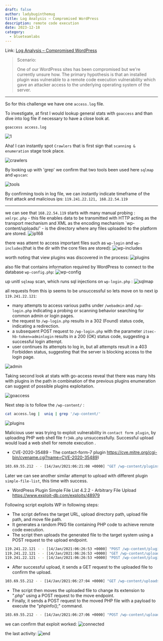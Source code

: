 ```yaml
---
draft: false
author: ladybuginthemug
title: Log Analysis – Compromised WordPress
description: remote code execution 
date: 2023-12-18
category:
  - blueteamlabs
---
```


Link: [Log Analysis – Compromised WordPress](https://blueteamlabs.online/home/challenge/log-analysis-compromised-wordpress-ce000f5b59) 

> Scenario:
> 
> One of our WordPress sites has been compromised but we're currently unsure how. The primary hypothesis is that an installed plugin was vulnerable to a remote code execution vulnerability which gave an attacker access to the underlying operating system of the server.
____________

So for this challenge we have one `access.log` file.

To investigate, at first I would lookup general stats with `goaccess` and than dive into log file if necessary to have a close look at.

```
goaccess access.log
```
![1](https://github.com/ladybuginthemug/ladybuginthemug.github.io/assets/88084724/3f10c720-4f14-4185-badf-1b85bc52e7d3)

Aha! I can instantly spot `Crawlers` that is first sign that `scanning & enumeration` stage took place.

![crawlers](https://github.com/ladybuginthemug/ladybuginthemug.github.io/assets/88084724/c633e888-2ab2-4f29-b7a7-26781e2c6206)

By looking up with 'grep' we confirm that two tools been used here `sqlmap` and `wpscan`:

![tools](https://github.com/ladybuginthemug/ladybuginthemug.github.io/assets/88084724/3d19fe31-f266-476a-b240-74295ae96da9)

By confirming tools in log file, we can instantly indicate timeframe of the first attack and malicious ips: `119.241.22.121, 168.22.54.119` 

---
we can see that `168.22.54.119` starts with many manual probing :
`xmlrpc.php` - this file enables data to be transmitted with HTTP acting as the transport mechanism and XML as the encoding mechanism
`wp-content/uploads/' - is the directory where any files uploaded to the platform are stored.
![ip168](https://github.com/ladybuginthemug/ladybuginthemug.github.io/assets/88084724/7c327a8f-9572-4de6-9ad3-671fb226446c)

there was attemt to access important files such as `wp-login` and `wp-includes`(that is the dir with the core files are stored): 
![wp-includes](https://github.com/ladybuginthemug/ladybuginthemug.github.io/assets/88084724/ecc28d8b-93eb-45b8-8b96-65eda3600aad)

worth noting that view plugins was discovered in the process:
![plugins](https://github.com/ladybuginthemug/ladybuginthemug.github.io/assets/88084724/c5468e4a-02f0-4d1f-9ec9-fd5e953b3177)

also file that contains information required by WordPress to connect to the database `wp-config.php`:
![wp-config](https://github.com/ladybuginthemug/ladybuginthemug.github.io/assets/88084724/47e0c709-7544-448f-9d59-ca910e916748)

up unitl `sqlmap` scan, which runs sql injections on `wp-login.php` : 
![sqlmap](https://github.com/ladybuginthemug/ladybuginthemug.github.io/assets/88084724/fd46150d-cf60-41b9-852a-5b456719758e)

all requests from this ip seems to be unsuccessful so lets move on to next ip `119.241.22.121`:

* many attempts to access various paths under `/webadmin` and `/wp-login.php` indicating a probing or scanning behavior searching for common admin or login pages.
* the request to `/wp-login.php` results in a 302 (Found) status code, indicating a redirection.
* a subsequent POST request to `/wp-login.php` with the parameter `itsec-hb-token=adminlogin` results in a 200 (OK) status code, suggesting a successful login attempt.
*  user continues its attempts to log in, but all attempts result in a 403 Forbidden status, suggesting that the server is blocking access to the login page.

![admin](https://github.com/ladybuginthemug/ladybuginthemug.github.io/assets/88084724/d28a775a-4da4-4c6a-9be1-aee3d769d18d)

Taking second look at stats with go-access reveal that there was many hits with plugins in the path in combination of the previous plugins enumeration can suggest of possible plugins exploitation. 

![goaccess](https://github.com/ladybuginthemug/ladybuginthemug.github.io/assets/88084724/1c86c9bc-8524-4cb0-bfae-50ff76403041)


Next step is to follow the `/wp-content/` :

```bash
cat access.log |  uniq | grep '/wp-content/' 
```


![plugins](https://github.com/ladybuginthemug/ladybuginthemug.github.io/assets/88084724/9e0b1d11-5f0d-4d14-87eb-17d0431160ef)

Malicious user was trying to exploit vulnerability in `contact form plugin`, by uploading PHP web shell file `fr34k.php`  unsuccessfully.  Successful upload would load a web shell for remote execution .

* CVE-2020-35489 - The contact-form-7 plugin
 https://cve.mitre.org/cgi-bin/cvename.cgi?name=CVE-2020-35489)

```bash
103.69.55.212 - - [14/Jan/2021:06:21:08 +0000] "GET /wp-content/plugins/contact-form-7/uploads/fr34k.png HTTP/1.1" 404 29045 "-" "Mozilla/4.0 (compatible; MSIE 7.0; Windows NT 6.1; Trident/4.0; SLCC2; .NET CLR 2.0.50727; .NET CLR 3.5.30729; .NET CLR 3.0.30729; Media Center PC 6.0; Tablet PC 2.0)"
```

Later we can see another similar attempt to upload with different plugin `simple-file-list`, this time with success. 

 -  WordPress Plugin Simple File List 4.2.2 - Arbitrary File Upload 
  https://www.exploit-db.com/exploits/48979

Following script exploits WP in following steps:

- The script defines the target URL, upload directory path, upload file path, and move file path.
- It generates a random PNG file containing PHP code to achieve remote code execution.
- The script then uploads the generated file to the target system using a POST request to the upload endpoint.
```bash
119.241.22.121 - - [14/Jan/2021:06:26:53 +0000] "POST /wp-content/plugins/simple-file-list/ee-upload-engine.php HTTP/1.1" 200 236 "-" "python-requests/2.24.0"
119.241.22.121 - - [14/Jan/2021:06:26:53 +0000] "GET /wp-content/uploads/simple-file-list/fr34k.png HTTP/1.1" 200 84690 "-" "python-requests/2.24.0"
119.241.22.121 - - [14/Jan/2021:06:26:53 +0000] "POST /wp-content/plugins/simple-file-list/ee-file-engine.php HTTP/1.1" 200 236 "http://172.21.0.3/wp-admin/admin.php?page=ee-simple-file-list&tab=file_list&eeListID=1" "python-requests/2.24.0"

```

- After successful upload, it sends a GET request to the uploaded file to confirm the upload.
```bash
103.69.55.212 - - [14/Jan/2021:06:27:04 +0000] "GET /wp-content/uploads/simple-file-list/fr34k.php HTTP/1.1" 200 1295 "-" "Mozilla/4.0 (compatible; MSIE 7.0; Windows NT 6.1; Trident/4.0; SLCC2; .NET CLR 2.0.50727; .NET CLR 3.5.30729; .NET CLR 3.0.30729; Media Center PC 6.0; Tablet PC 2.0)"
```

- The script then moves the uploaded file to change its extension to ".php" using a POST request to the move endpoint.
- Finally, it sends a POST request to the moved PHP file with a payload to execute the "phpinfo();" command.
```bash
103.69.55.212 - - [14/Jan/2021:06:27:06 +0000] "POST /wp-content/uploads/simple-file-list/fr34k.php HTTP/1.1" 200 1213 "http://172.21.0.3/wp-content/uploads/simple-file-list/fr34k.php" "Mozilla/4.0 (compatible; MSIE 7.0; Windows NT 6.1; Trident/4.0; SLCC2; .NET CLR 2.0.50727; .NET CLR 3.5.30729; .NET CLR 3.0.30729; Media Center PC 6.0; Tablet PC 2.0)"

```

we can confirm that exploit worked:
![connected](https://github.com/ladybuginthemug/ladybuginthemug.github.io/assets/88084724/0c79ddc1-4344-4cfa-a4ee-b47ee120b01f)

the last activity:
![end](https://github.com/ladybuginthemug/ladybuginthemug.github.io/assets/88084724/30115c3b-9536-4d99-ba64-a3747d37a611)



